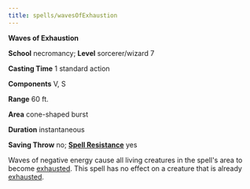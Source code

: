```yaml
---
title: spells/wavesOfExhaustion
---
```

 **Waves of Exhaustion**

**School** necromancy; **Level** sorcerer/wizard 7

**Casting Time** 1 standard action

**Components** V, S

**Range** 60 ft.

**Area** cone-shaped burst

**Duration** instantaneous

**Saving Throw** no; **[Spell Resistance](../glossary.md#_spell-resistance)** yes

Waves of negative energy cause all living creatures in the spell's area to become [exhausted](../glossary.md#_exhausted). This spell has no effect on a creature that is already [exhausted](../glossary.md#_exhausted).

